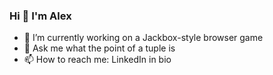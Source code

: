 ### Hi 👋 I'm Alex

- 🔭 I’m currently working on a Jackbox-style browser game 
- 💬 Ask me what the point of a tuple is
- 📫 How to reach me: LinkedIn in bio
